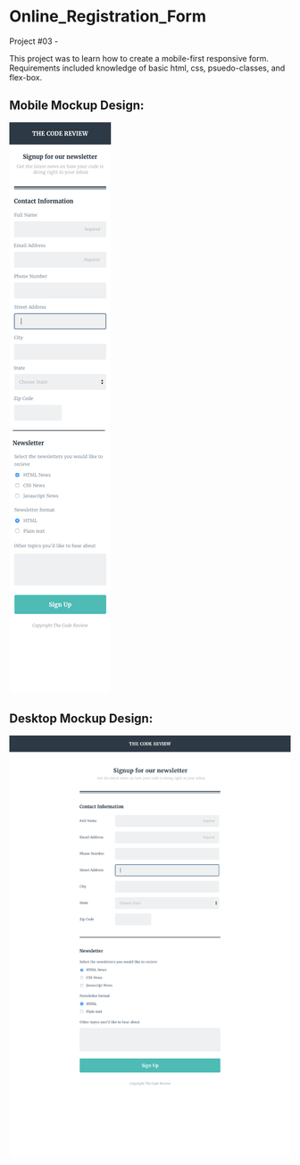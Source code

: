 # Online_Registration_Form

Project #03 - 

This project was to learn how to create a mobile-first responsive form.
Requirements included knowledge of basic html, css, psuedo-classes, and flex-box.

## Mobile Mockup Design:
![Mobile Mockup](https://github.com/hnbvt24/Online_Registration_Form/blob/master/Mockups/mobile-form.png)

## Desktop Mockup Design:
![Desktop Mockup](https://github.com/hnbvt24/Online_Registration_Form/blob/master/Mockups/desktop-form.png)
